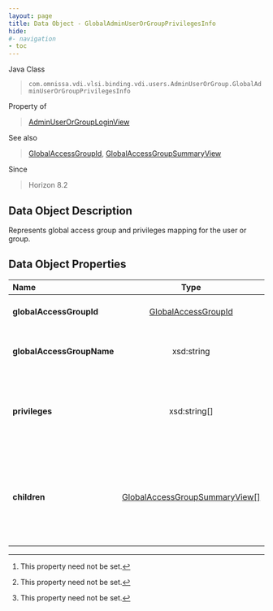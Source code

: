 ```yaml
---
layout: page
title: Data Object - GlobalAdminUserOrGroupPrivilegesInfo
hide:
#- navigation
- toc
---
```






Java Class
> `com.omnissa.vdi.vlsi.binding.vdi.users.AdminUserOrGroup.GlobalAdminUserOrGroupPrivilegesInfo`

Property of
> [AdminUserOrGroupLoginView](vdi.users.AdminUserOrGroup.AdminUserOrGroupLoginView.md#field_detail)

See also
> [GlobalAccessGroupId](vdi.entity.GlobalAccessGroupId.md), [GlobalAccessGroupSummaryView](vdi.users.GlobalAccessGroup.GlobalAccessGroupSummaryView.md)

Since
> Horizon 8.2


## Data Object Description

Represents global access group and privileges mapping for the user or group.

## Data Object Properties

 Name | Type | Description
:---|:---:|:---
**globalAccessGroupId**| [GlobalAccessGroupId](vdi.entity.GlobalAccessGroupId.md)|  The global access group id. [^1]
**globalAccessGroupName**|  xsd:string|  The global access group name.
**privileges**|  xsd:string[]|  The set of privileges on the current global access group. [^1]
**children**| [GlobalAccessGroupSummaryView[]](vdi.users.GlobalAccessGroup.GlobalAccessGroupSummaryView.md)|  Child access groups associated with current global access group. [^1]


 


[^1]: This property need not be set.